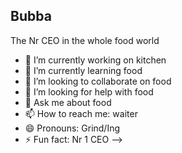## Bubba 

The Nr CEO in the whole food world

- 🔭 I’m currently working on kitchen
- 🌱 I’m currently learning food
- 👯 I’m looking to collaborate on food
- 🤔 I’m looking for help with food
- 💬 Ask me about food
- 📫 How to reach me: waiter
- 😄 Pronouns: Grind/Ing
- ⚡ Fun fact: Nr 1 CEO
-->
